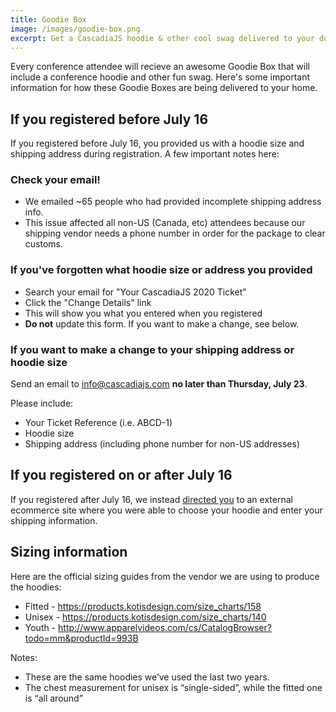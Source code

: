 ```yaml
---
title: Goodie Box
image: /images/goodie-box.png
excerpt: Get a CascadiaJS hoodie & other cool swag delivered to your door following the conference!
---
```

Every conference attendee will recieve an awesome Goodie Box that will include a conference hoodie and other fun swag. Here's some important information for how these Goodie Boxes are being delivered to your home.

## If you registered before July 16

If you registered before July 16, you provided us with a hoodie size and shipping address during registration. A few important notes here:

### Check your email!

- We emailed ~65 people who had provided incomplete shipping address info.
- This issue affected all non-US (Canada, etc) attendees because our shipping vendor needs a phone number in order for the package to clear customs.

### If you've forgotten what hoodie size or address you provided

- Search your email for "Your CascadiaJS 2020 Ticket"
- Click the "Change Details" link
- This will show you what you entered when you registered
- **Do not** update this form. If you want to make a change, see below.

### If you want to make a change to your shipping address or hoodie size

Send an email to info@cascadiajs.com **no later than Thursday, July 23**.

Please include:
- Your Ticket Reference (i.e. ABCD-1)
- Hoodie size
- Shipping address (including phone number for non-US addresses)

## If you registered on or after July 16

If you registered after July 16, we instead [directed you](/next-steps) to an external ecommerce site where you were able to choose your hoodie and enter your shipping information. 

## Sizing information

Here are the official sizing guides from the vendor we are using to produce the hoodies:

- Fitted - https://products.kotisdesign.com/size_charts/158
- Unisex - https://products.kotisdesign.com/size_charts/140
- Youth - http://www.apparelvideos.com/cs/CatalogBrowser?todo=mm&productId=993B

Notes: 

- These are the same hoodies we’ve used the last two years.
- The chest measurement for unisex is “single-sided”, while the fitted one is “all around”
